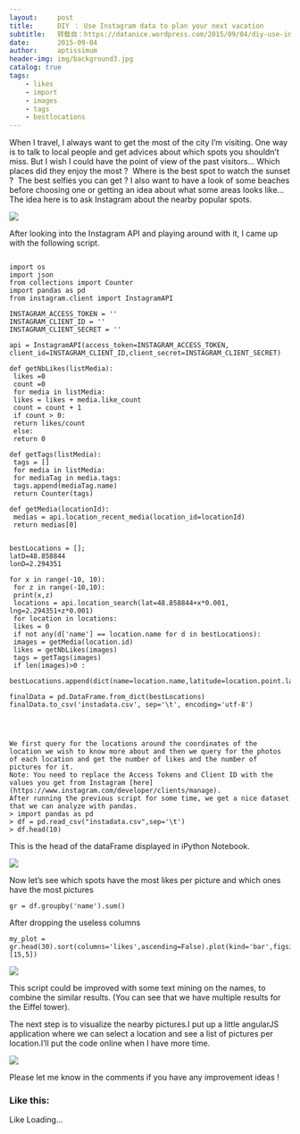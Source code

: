 ```yaml
---
layout:     post
title:      DIY ： Use Instagram data to plan your next vacation
subtitle:   转载自：https://datanice.wordpress.com/2015/09/04/diy-use-instagram-data-to-plan-your-next-vacation/
date:       2015-09-04
author:     aptissimum
header-img: img/background3.jpg
catalog: true
tags:
    - likes
    - import
    - images
    - tags
    - bestlocations
---
```


When I travel, I always want to get the most of the city I’m visiting. One way is to talk to local people and get advices about which spots you shouldn’t miss. But I wish I could have the point of view of the past visitors… Which places did they enjoy the most ?  Where is the best spot to watch the sunset ?  The best selfies you can get ? I also want to have a look of some beaches before choosing one or getting an idea about what some areas looks like… The idea here is to ask Instagram about the nearby popular spots.

![](https://images.unsplash.com/36/xIsiRLngSRWN02yA2BbK_submission-photo-7.jpg?q=80&fm=jpg&s=3a6dbf2c0735cde117a0e6e2fd11a84b)




After looking into the Instagram API and playing around with it, I came up with the following script.

```

import os
import json
from collections import Counter
import pandas as pd
from instagram.client import InstagramAPI

INSTAGRAM_ACCESS_TOKEN = ''
INSTAGRAM_CLIENT_ID = ''
INSTAGRAM_CLIENT_SECRET = ''

api = InstagramAPI(access_token=INSTAGRAM_ACCESS_TOKEN, client_id=INSTAGRAM_CLIENT_ID,client_secret=INSTAGRAM_CLIENT_SECRET)

def getNbLikes(listMedia):
 likes =0
 count =0
 for media in listMedia:
 likes = likes + media.like_count
 count = count + 1
 if count > 0:
 return likes/count
 else:
 return 0

def getTags(listMedia):
 tags = []
 for media in listMedia:
 for mediaTag in media.tags:
 tags.append(mediaTag.name)
 return Counter(tags)

def getMedia(locationId):
 medias = api.location_recent_media(location_id=locationId)
 return medias[0]


bestLocations = [];
latD=48.858844
lonD=2.294351

for x in range(-10, 10):
 for z in range(-10,10):
 print(x,z)
 locations = api.location_search(lat=48.858844+x*0.001, lng=2.294351+z*0.001)
 for location in locations:
 likes = 0
 if not any(d['name'] == location.name for d in bestLocations):
 images = getMedia(location.id)
 likes = getNbLikes(images)
 tags = getTags(images)
 if len(images)>0 :
 bestLocations.append(dict(name=location.name,latitude=location.point.latitude,longitude=location.point.longitude,likes=likes,tags=tags,id=location.id,nbrImages=len(images)))

finalData = pd.DataFrame.from_dict(bestLocations)
finalData.to_csv('instadata.csv', sep='\t', encoding='utf-8')




We first query for the locations around the coordinates of the location we wish to know more about and then we query for the photos of each location and get the number of likes and the number of pictures for it.
Note: You need to replace the Access Tokens and Client ID with the values you get from Instagram [here](https://www.instagram.com/developer/clients/manage).
After running the previous script for some time, we get a nice dataset that we can analyze with pandas.
> import pandas as pd
> df = pd.read_csv("instadata.csv",sep='\t')
> df.head(10)
```

This is the head of the dataFrame displayed in iPython Notebook.

[![](https://datanice.files.wordpress.com/2015/09/screenshot-from-2015-09-04-222844.png?w=525&h=229)
](https://datanice.files.wordpress.com/2015/09/screenshot-from-2015-09-04-222844.png)

Now let’s see which spots have the most likes per picture and which ones have the most pictures

```
gr = df.groupby('name').sum()
```

After dropping the useless columns

```
my_plot = gr.head(30).sort(columns='likes',ascending=False).plot(kind='bar',figsize=[15,5])
```

[![](https://datanice.files.wordpress.com/2015/09/index.png?w=525&h=299)
](https://datanice.files.wordpress.com/2015/09/index.png)

This script could be improved with some text mining on the names, to combine the similar results. (You can see that we have multiple results for the Eiffel tower).

The next step is to visualize the nearby pictures.I put up a little angularJS application where we can select a location and see a list of pictures per location.I’ll put the code online when I have more time.

[![](https://datanice.files.wordpress.com/2015/09/screenshot-from-2015-09-04-235936.png?w=525)
](https://datanice.files.wordpress.com/2015/09/screenshot-from-2015-09-04-235936.png)

Please let me know in the comments if you have any improvement ideas !





### Like this:

Like Loading...
